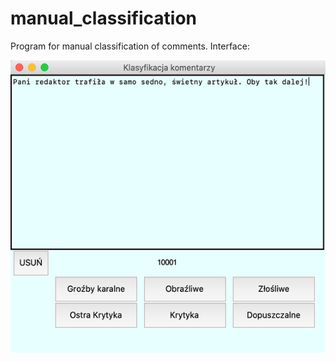 # manual_classification

Program for manual classification of comments.
Interface:

![Application](Deteskop.png)
